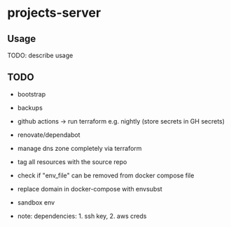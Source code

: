 # projects-server

## Usage

TODO: describe usage

## TODO

- bootstrap
- backups
- github actions -> run terraform e.g. nightly (store secrets in GH secrets)
- renovate/dependabot
- manage dns zone completely via terraform
- tag all resources with the source repo
- check if "env_file" can be removed from docker compose file
- replace domain in docker-compose with envsubst
- sandbox env

- note: dependencies: 1. ssh key, 2. aws creds
